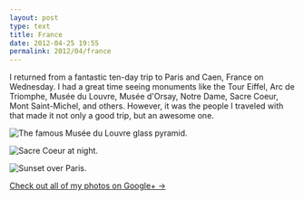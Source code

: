 ```yaml
---
layout: post
type: text
title: France
date: 2012-04-25 19:55
permalink: 2012/04/france
---
```


I returned from a fantastic ten-day trip to Paris and Caen, France on Wednesday. I had a great time seeing monuments like the Tour Eiffel, Arc de Triomphe, Musée du Louvre, Musée d'Orsay, Notre Dame, Sacre Coeur, Mont Saint-Michel, and others. However, it was the people I traveled with that made it not only a good trip, but an awesome one.

![The famous Musée du Louvre glass pyramid.](https://lh5.googleusercontent.com/-lmp_bq7vwj8/T5w7B5bopGI/AAAAAAAABgw/CWCrEiBPFKE/s656/DSC00291.JPG)

![Sacre Coeur at night.](https://lh5.googleusercontent.com/-xtC3rbbttsw/T5w71Zj2CUI/AAAAAAAABtI/66-ETl6Rdhw/s656/DSC00563.JPG)

![Sunset over Paris.](https://lh6.googleusercontent.com/-krgYssr5Fw0/T5w8cJrAOpI/AAAAAAAAB4g/cfAO5ObteQQ/s656/DSC00795.JPG)

[Check out all of my photos on Google+ &rarr;](https://plus.google.com/photos/103425467444666166105/albums/5736524402924319745)